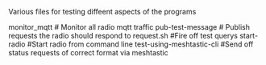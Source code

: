 Various files for testing diffeent aspects of the 
programs

monitor_mqtt                    # Monitor all radio mqtt traffic
pub-test-message                # Publish requests the radio should respond to
request.sh                      #Fire off test querys
start-radio                     #Start radio from command line
test-using-meshtastic-cli       #Send off status requests of correct format via meshtastic 
